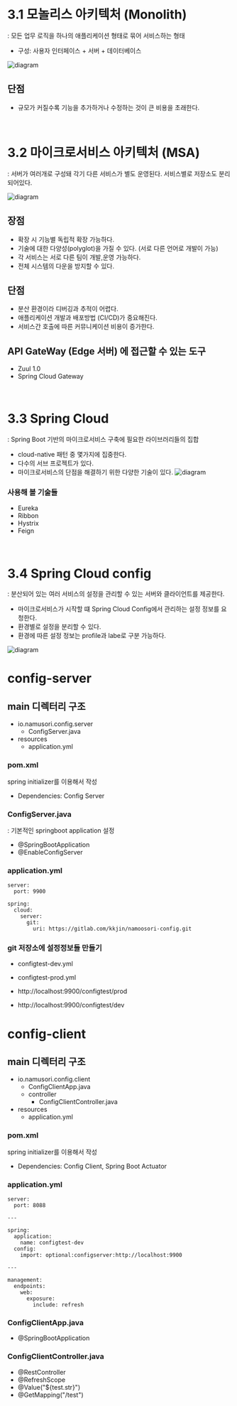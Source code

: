 # 3.1 모놀리스 아키텍처 (Monolith)
: 모든 업무 로직을 하나의 애플리케이션 형태로 묶어 서비스하는 형태
- 구성: 사용자 인터페이스 + 서버 + 데이터베이스

![diagram](./img/3_monolith.PNG)

## 단점
- 규모가 커질수록 기능을 추가하거나 수정하는 것이 큰 비용을 초래한다.

<br>

# 3.2 마이크로서비스 아키텍처 (MSA)
: 서버가 여러개로 구성돼 각기 다른 서비스가 별도 운영된다. 서비스별로 저장소도 분리되어있다. 

![diagram](./img/3_microservice.jpg)

## 장점
- 확장 시 기능별 독립적 확장 가능하다.
- 기술에 대한 다양성(polyglot)을 가질 수 있다. (서로 다른 언어로 개발이 가능)
- 각 서비스는 서로 다른 팀이 개발,운영 가능하다.
- 전체 시스템의 다운을 방지할 수 있다.

## 단점
- 분산 환경이라 디버깅과 추적이 어렵다.
- 애플리케이션 개발과 배포방법 (CI/CD)가 중요해진다.
- 서비스간 호출에 따른 커뮤니케이션 비용이 증가한다.

## API GateWay (Edge 서버) 에 접근할 수 있는 도구
- Zuul 1.0
- Spring Cloud Gateway

<br>

# 3.3 Spring Cloud
: Spring Boot 기반의 마이크로서비스 구축에 필요한 라이브러리들의 집합
- cloud-native 패턴 중 몇가지에 집중한다.
- 다수의 서브 프로젝트가 있다.
- 마이크로서비스의 단점을 해결하기 위한 다양한 기술이 있다.
![diagram](./img/3_springcloud.PNG) 

### 사용해 볼 기술들
- Eureka
- Ribbon
- Hystrix
- Feign

<br>

# 3.4 Spring Cloud config
: 분산되어 있는 여러 서비스의 설정을 관리할 수 있는 서버와 클라이언트를 제공한다.
- 마이크로서비스가 시작할 떄 Spring Cloud Config에서 관리하는 설정 정보를 요청한다.
- 환경별로 설정을 분리할 수 있다.
- 환경에 따른 설정 정보는 profile과 labe로 구분 가능하다.

![diagram](./img/3_springcloudconfig.PNG)

# config-server
## main 디렉터리 구조
- io.namusori.config.server
   - ConfigServer.java
- resources
  - application.yml

### pom.xml
spring initializer를 이용해서 작성
- Dependencies: Config Server

### ConfigServer.java
: 기본적인 springboot application 설정
- @SpringBootApplication
- @EnableConfigServer

### application.yml
```aidl
server:
  port: 9900

spring:
  cloud:
    server:
      git:
        uri: https://gitlab.com/kkjin/namoosori-config.git
```

### git 저장소에 설정정보들 만들기
- configtest-dev.yml
- configtest-prod.yml

- http://localhost:9900/configtest/prod
- http://localhost:9900/configtest/dev

# config-client

## main 디렉터리 구조
- io.namusori.config.client
  - ConfigClientApp.java
  - controller
    - ConfigClientController.java
- resources
  - application.yml

### pom.xml
spring initializer를 이용해서 작성
- Dependencies: Config Client, Spring Boot Actuator

### application.yml
```aidl
server:
  port: 8088

---

spring:
  application:
    name: configtest-dev
  config:
    import: optional:configserver:http://localhost:9900

---

management:
  endpoints:
    web:
      exposure:
        include: refresh
```

### ConfigClientApp.java
- @SpringBootApplication

### ConfigClientController.java
- @RestController
- @RefreshScope
- @Value("${test.str}")
- @GetMapping("/test")


